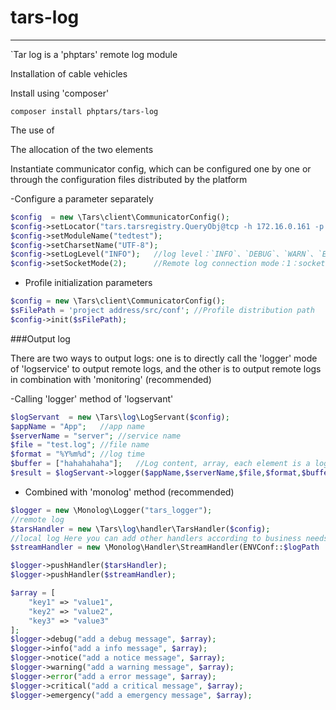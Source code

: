 
# tars-log  
------------------------

`Tar log is a 'phptars' remote log module



Installation of cable vehicles



Install using 'composer'

`composer install phptars/tars-log`



The use of



The allocation of the two elements



Instantiate communicator config, which can be configured one by one or through the configuration files distributed by the platform

-Configure a parameter separately
```php
$config  = new \Tars\client\CommunicatorConfig();  
$config->setLocator("tars.tarsregistry.QueryObj@tcp -h 172.16.0.161 -p 17890");  
$config->setModuleName("tedtest");  
$config->setCharsetName("UTF-8");
$config->setLogLevel("INFO");	//log level：`INFO`、`DEBUG`、`WARN`、`ERROR` default INFO
$config->setSocketMode(2);		//Remote log connection mode：1：socket，2：swoole tcp client 3: swoole coroutine tcp client
```
- Profile initialization parameters
```php
$config = new \Tars\client\CommunicatorConfig();
$sFilePath = 'project address/src/conf'; //Profile distribution path
$config->init($sFilePath);
```

###Output log

There are two ways to output logs: one is to directly call the 'logger' mode of 'logservice' to output remote logs, and the other is to output remote logs in combination with 'monitoring' (recommended)



-Calling 'logger' method of 'logservant'
```php
$logServant  = new \Tars\log\LogServant($config);  
$appName = "App";	//app name
$serverName = "server";	//service name
$file = "test.log";	//file name
$format = "%Y%m%d";	//log time
$buffer = ["hahahahaha"];	//Log content, array, each element is a log
$result = $logServant->logger($appName,$serverName,$file,$format,$buffer);
```

- Combined with 'monolog' method (recommended)
```php
$logger = new \Monolog\Logger("tars_logger");
//remote log
$tarsHandler = new \Tars\log\handler\TarsHandler($config);
//local log Here you can add other handlers according to business needs，such as StreamHandler、ElasticSearchHandler 
$streamHandler = new \Monolog\Handler\StreamHandler(ENVConf::$logPath . "/" . __CLASS__  . ".log");

$logger->pushHandler($tarsHandler);
$logger->pushHandler($streamHandler);

$array = [
    "key1" => "value1",
    "key2" => "value2",
    "key3" => "value3"
];
$logger->debug("add a debug message", $array);
$logger->info("add a info message", $array);
$logger->notice("add a notice message", $array);
$logger->warning("add a warning message", $array);
$logger->error("add a error message", $array);
$logger->critical("add a critical message", $array);
$logger->emergency("add a emergency message", $array);
```
